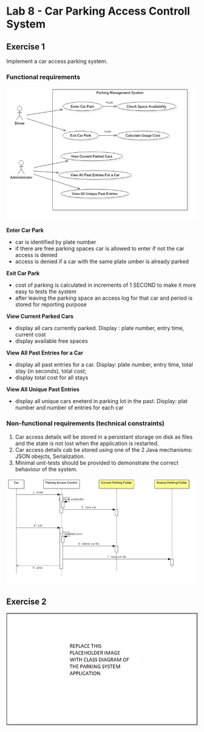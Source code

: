 # Lab 8 - Car Parking Access Controll System


## Exercise 1 

Implement a car access parking system. 

### Functional requirements

![Exercise 1 image](docs/UseCaseDiagramParkingLot.jpg)

**Enter Car Park**
- car is identified by plate number
- if there are free parking spaces car is allowed to enter if not the car access is denied
- access is denied if a car with the same plate umber is already parked

**Exit Car Park**
- cost of parking is calculated in increments of 1 SECOND to make it more easy to tests the system 
- after leaving the parking space an access log for that car and period is stored for reporting purpose

**View Current Parked Cars**
- display all cars currently parked. Display : plate number, entry time, current cost
- display available free spaces 

**View All Past Entries for a Car**
- display all past entries for a car. Display: plate number, entry time, total stay (in seconds), total cost;
- display total cost for all stays

**View All Unique Past Entries**
- display all unique cars eneterd in parking lot in the past. Display: plat number and number of entries for each car 

### Non-functional requirements (technical constraints)

1. Car access details will be stored in a persistant storage on disk as files and the state is not lost when the application is restarted. 
2. Car access details cab be stored using one of the 2 Java mechanisms: JSON obejcts, Serialization. 
3. Minimal unit-tests should be provided to demonstrate the correct behaviour of the system.


![Exercise 2 image](docs/SequenceDiagramParkingLot.jpg)

## Exercise 2 

![Exercise 2 image](docs/classdiagram.png)



